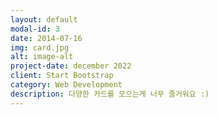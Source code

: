 ```yaml
---
layout: default
modal-id: 3
date: 2014-07-16
img: card.jpg
alt: image-alt
project-date: december 2022
client: Start Bootstrap
category: Web Development
description: 다양한 카드를 모으는게 너무 즐거워요 :)
---
```

